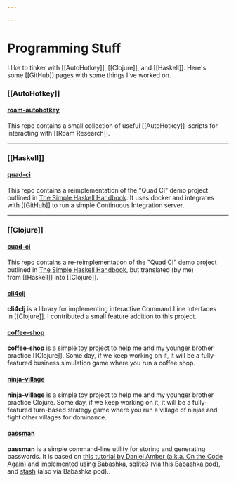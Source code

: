 ```yaml
---

---
```


# Programming Stuff

I like to tinker
with [[AutoHotkey]], [[Clojure]],
and [[Haskell]].
Here's
some [[GitHub]] pages
with some things I've worked on.

### [[AutoHotkey]]

#### [roam-autohotkey](https://github.com/CFiggers/roam-autohotkey)

This repo contains a small collection of
useful [[AutoHotkey]] 
scripts for interacting
with [[Roam Research]].

------------------------------------------------------------------------

### [[Haskell]]

#### [quad-ci](https://github.com/CFiggers/quad-ci)

This repo contains a reimplementation of the "Quad CI" demo project
outlined in [The Simple Haskell
Handbook](https://leanpub.com/simple-haskell-book). It uses docker and
integrates
with [[GitHub]] to
run a simple Continuous Integration server. 

------------------------------------------------------------------------

### [[Clojure]]

#### [cuad-ci](https://github.com/CFiggers/cuad-ci)

This repo contains a re-reimplementation of the "Quad CI" demo project
outlined in [The Simple Haskell
Handbook](https://leanpub.com/simple-haskell-book), but translated (by
me)
from [[Haskell]] into [[Clojure]].

#### [cli4clj](https://github.com/ruedigergad/cli4clj)

**cli4clj** is a library for implementing interactive Command Line
Interfaces
in [[Clojure]].
I contributed a small feature addition to this project.

#### [coffee-shop](https://github.com/CFiggers/coffee-shop)

**coffee-shop** is a simple toy project to help me and my younger
brother
practice [[Clojure]].
Some day, if we keep working on it, it will be a fully-featured business
simulation game where you run a coffee shop.

#### [ninja-village](https://github.com/CFiggers/ninja-village)

**ninja-village** is a simple toy project to help me and my younger
brother practice Clojure. Some day, if we keep working on it, it will be
a fully-featured turn-based strategy game where you run a village of
ninjas and fight other villages for dominance.

#### [passman](https://github.com/CFiggers/babashka-passman)

**passman** is a simple command-line utility for storing and generating
passwords. It is based on [this tutorial by Daniel Amber (a.k.a. On the
Code Again)](https://youtu.be/jm0RXmyjRJ8) and implemented using
[Babashka](https://github.com/babashka/babashka),
[sqlite3](https://www.sqlite.org/index.html) (via [this Babashka
pod](https://github.com/babashka/pod-babashka-go-sqlite3)), and
[stash](https://github.com/rorokimdim/stash) (also via Babashka pod)..

 
